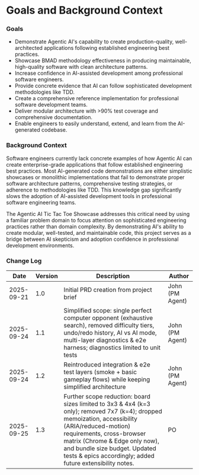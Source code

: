 # Goals and Background Context

### Goals
- Demonstrate Agentic AI's capability to create production-quality, well-architected applications following established engineering best practices.
- Showcase BMAD methodology effectiveness in producing maintainable, high-quality software with clean architecture patterns.
- Increase confidence in AI-assisted development among professional software engineers.
- Provide concrete evidence that AI can follow sophisticated development methodologies like TDD.
- Create a comprehensive reference implementation for professional software development teams.
- Deliver modular architecture with >90% test coverage and comprehensive documentation.
- Enable engineers to easily understand, extend, and learn from the AI-generated codebase.

### Background Context
Software engineers currently lack concrete examples of how Agentic AI can create enterprise-grade applications that follow established engineering best practices. Most AI-generated code demonstrations are either simplistic showcases or monolithic implementations that fail to demonstrate proper software architecture patterns, comprehensive testing strategies, or adherence to methodologies like TDD. This knowledge gap significantly slows the adoption of AI-assisted development tools in professional software engineering teams.

The Agentic AI Tic Tac Toe Showcase addresses this critical need by using a familiar problem domain to focus attention on sophisticated engineering practices rather than domain complexity. By demonstrating AI's ability to create modular, well-tested, and maintainable code, this project serves as a bridge between AI skepticism and adoption confidence in professional development environments.

### Change Log
| Date       | Version | Description                              | Author          |
|------------|---------|------------------------------------------|-----------------|
| 2025-09-21 | 1.0     | Initial PRD creation from project brief  | John (PM Agent) |
| 2025-09-24 | 1.1     | Simplified scope: single perfect computer opponent (exhaustive search), removed difficulty tiers, undo/redo history, AI vs AI mode, multi-layer diagnostics & e2e harness; diagnostics limited to unit tests | John (PM Agent) |
| 2025-09-24 | 1.2     | Reintroduced integration & e2e test layers (smoke + basic gameplay flows) while keeping simplified architecture | John (PM Agent) |
| 2025-09-25 | 1.3     | Further scope reduction: board sizes limited to 3x3 & 4x4 (k=3 only); removed 7x7 (k=4); dropped memoization, accessibility (ARIA/reduced-motion) requirements, cross-browser matrix (Chrome & Edge only now), and bundle size budget. Updated tests & epics accordingly; added future extensibility notes. | PO |
